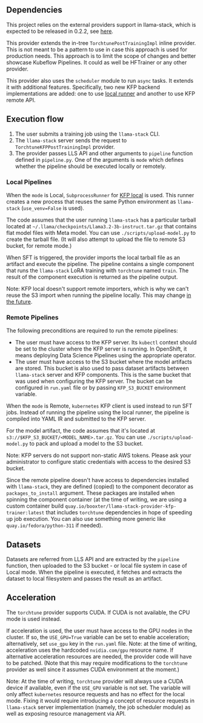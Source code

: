 ## Dependencies

This project relies on the external providers support in llama-stack, which is
expected to be released in 0.2.2, see [here](https://github.com/meta-llama/llama-stack/releases).

This provider extends the in-tree `TorchtunePostTrainingImpl` inline provider.
This is not meant to be a pattern to use in case this approach is used for
production needs. This approach is to limit the scope of changes and better
showcase Kubeflow Pipelines. It could as well be HFTrainer or any other
provider.

This provider also uses the `scheduler` module to run `async` tasks. It extends
it with additional features. Specifically, two new KFP backend implementations
are added: one to use
[local runner](https://www.kubeflow.org/docs/components/pipelines/user-guides/core-functions/execute-kfp-pipelines-locally/)
and another to use KFP remote API.


## Execution flow

1. The user submits a training job using the `llama-stack` CLI.
2. The `llama-stack` server sends the request to `TorchtuneKFPPostTrainingImpl`
   provider.
3. The provider passes LLS API and other arguments to `pipeline` function
   defined in `pipeline.py`. One of the arguments is `mode` which defines
   whether the pipeline should be executed locally or remotely.


### Local Pipelines

When the `mode` is Local, `SubprocessRunner` for [KFP local](https://www.kubeflow.org/docs/components/pipelines/user-guides/core-functions/execute-kfp-pipelines-locally/)
is used. This runner creates a new process that reuses the same Python
environment as `llama-stack` (`use_venv=False` is used).

The code assumes that the user running `llama-stack` has a particular tarball
located at `~/.llama/checkpoints/Llama3.2-3b-instruct.tar.gz` that contains
flat model files with Meta model. You can use `./scripts/upload-model.py` to
create the tarball file. (It will also attempt to upload the file to remote S3
bucket, for remote mode.)

When SFT is triggered, the provider imports the local tarball file as an
artifact and execute the pipeline. The pipeline contains a single component
that runs the `llama-stack` LoRA training with `torchtune` named `train`. The
result of the component execution is returned as the pipeline output.

Note: KFP local doesn't support remote importers, which is why we can't reuse
the S3 import when running the pipeline locally. This may change
[in the future](https://github.com/kubeflow/pipelines/pull/11875).


### Remote Pipelines

The following preconditions are required to run the remote pipelines:

- The user must have access to the KFP server. Its `kubectl` context
  should be set to the cluster where the KFP server is running. In OpenShift,
  it means deploying Data Science Pipelines using the appropriate operator.
- The user must have access to the S3 bucket where the model artifacts are
  stored. This bucket is also used to pass dataset artifacts between
  `llama-stack` server and KFP components. This is the same bucket that was
  used when configuring the KFP server. The bucket can be configured in
  `run.yaml` file or by passing `KFP_S3_BUCKET` environment variable.

When the `mode` is Remote, `kubernetes` KFP client is used instead to run
SFT jobs. Instead of running the pipeline using the local runner, the pipeline
is compiled into YAML IR and submitted to the KFP server.

For the model artifact, the code assumes that it's located at
`s3://$KFP_S3_BUCKET/<MODEL_NAME>.tar.gz`. You can use
`./scripts/upload-model.py` to pack and upload a model to the S3 bucket.

Note: KFP servers do not support non-static AWS tokens. Please ask your
administrator to configure static credentials with access to the desired S3
bucket.

Since the remote pipeline doesn't have access to dependencies installed with
`llama-stack`, they are defined (copied) to the component decorator as
`packages_to_install` argument. These packages are installed when spinning the
component container (at the time of writing, we are using a custom container
build `quay.io/booxter/llama-stack-provider-kfp-trainer:latest` that includes
`torchtune` dependencies in hope of speeding up job execution. You can also use
something more generic like `quay.io/fedora/python-311` if needed).


## Datasets

Datasets are referred from LLS API and are extracted by the `pipeline`
function, then uploaded to the S3 bucket - or local file system in case of
Local mode. When the pipeline is executed, it fetches and extracts the dataset
to local filesystem and passes the result as an artifact.


## Acceleration

The `torchtune` provider supports CUDA. If CUDA is not available, the CPU mode
is used instead.

If acceleration is used, the user must have access to the GPU nodes in the
cluster. If so, the `USE_GPU=True` variable can be set to enable acceleration;
alternatively, set `use_gpu` key in the `run.yaml` file. Note: at the time of
writing, acceleration uses the hardcoded `nvidia.com/gpu` resource name. If
alternative acceleration resources are needed, the provider code will have to
be patched. (Note that this may require modifications to the `torchtune`
provider as well since it assumes CUDA environment at the moment.)

Note: At the time of writing, `torchtune` provider will always use a CUDA
device if available, even if the `USE_GPU` variable is not set. The variable
will only affect `kubernetes` resource requests and has no effect for the local
mode. Fixing it would require introducing a concept of resource requests in
`llama-stack` server implementation (namely, the job scheduler module) as well
as exposing resource management via API.
